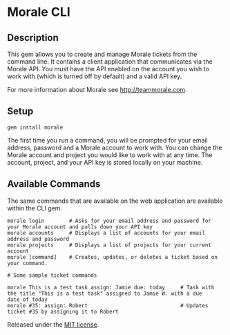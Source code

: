 Morale CLI
==========

Description
-----------

This gem allows you to create and manage Morale tickets from the command line. It contains a client application that communicates via 
the Morale API. You must have the API enabled on the account you wish to work with (which is turned off by default) and a valid API key.

For more information about Morale see <http://teammorale.com>.

Setup
-----

	gem install morale
	
The first time you run a command, you will be prompted for your email address, password and a Morale account to work with. You can change the Morale account and project you would like to work with at any time. The account, project, and your API key is stored locally on your machine.

Available Commands
------------------

The same commands that are available on the web application are available within the CLI gem.

	morale login		# Asks for your email address and password for your Morale account and pulls down your API key
	morale accounts		# Displays a list of accounts for your email address and password
	morale projects		# Displays a list of projects for your current account
	morale [command]	# Creates, updates, or deletes a ticket based on your command.
	
	# Some sample ticket commands
	
	morale This is a test task assign: Jamie due: today		# Task with the title "This is a test task" assigned to Jamie W. with a due 				date of today
	morale #35: assign: Robert								# Updates ticket #35 by assigning it to Robert


Released under the [MIT license](http://www.opensource.org/licenses/mit-license.php).

